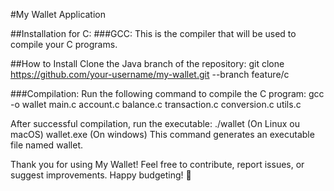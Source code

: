 #My Wallet Application

##Installation for C:
###GCC:
This is the compiler that will be used to compile your C programs.

##How to Install
Clone the Java branch of the repository:
git clone https://github.com/your-username/my-wallet.git --branch feature/c

###Compilation:
Run the following command to compile the C program:
gcc -o wallet main.c account.c balance.c transaction.c conversion.c utils.c

After successful compilation, run the executable:
./wallet       (On Linux ou macOS)
wallet.exe  (On windows)
This command generates an executable file named wallet.

Thank you for using My Wallet! Feel free to contribute, report issues, or suggest improvements. Happy budgeting! 🌟